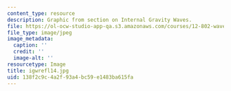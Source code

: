 ```yaml
---
content_type: resource
description: Graphic from section on Internal Gravity Waves.
file: https://ol-ocw-studio-app-qa.s3.amazonaws.com/courses/12-802-wave-motions-in-the-ocean-and-atmosphere-spring-2004/138f2c9c4a2f93a4bc59e1483ba615fa_igwrefl14.jpg
file_type: image/jpeg
image_metadata:
  caption: ''
  credit: ''
  image-alt: ''
resourcetype: Image
title: igwrefl14.jpg
uid: 138f2c9c-4a2f-93a4-bc59-e1483ba615fa
---
```

